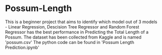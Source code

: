 # Possum-Length
This is a beginner project that aims to identify which model out of 3 models - Linear Regression, Descision Tree Regressor and Random Forest Regressor has the best performance in Predicting the Total Length of a Possum.
The dataset has been collected from Kaggle and is named 'possum.csv'
The python code can be found in 'Possum Length Prediction.ipynb'
